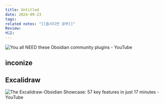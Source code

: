 ```yaml
---
title: Untitled
date: 2024-09-23
tags: 
related notes: "[[옵시디언 공부]]"
Review: 
비고:
---
```

![You all NEED these Obsidian community plugins - YouTube](https://www.youtube.com/watch?v=Yzi1o-BH6QQ&ab_channel=ChristianLempa)

## inconize


## Excalidraw
![The Excalidraw-Obsidian Showcase: 57 key features in just 17 minutes - YouTube](https://www.youtube.com/watch?v=P_Q6avJGoWI&ab_channel=Zsolt%27sVisualPersonalKnowledgeManagement)
